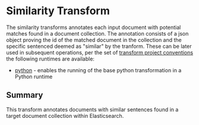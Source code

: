 # Similarity Transform 
The similarity transforms annotates each input document with potential matches found in a document collection.
The annotation consists of a json object proving the id of the matched document in the collection and 
the specific sentenced deemed as "similar" by the tranform.
These can be later used in subsequent operations, per the set of 
[transform project conventions](../../README.md#transform-project-conventions)
the following runtimes are available:

* [python](python/README.md) - enables the running of the base python transformation
  in a Python runtime


## Summary
This transform annotates documents with similar sentences found in a target document collection within Elasticsearch.
